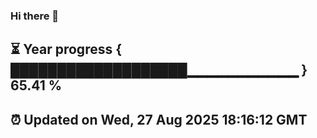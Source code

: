 ### Hi there 👋
⏳ Year progress { ███████████████████▁▁▁▁▁▁▁▁▁▁▁ } 65.41 %
---
⏰ Updated on Wed, 27 Aug 2025 18:16:12 GMT
---
